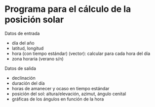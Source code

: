 # Programa para el cálculo de la posición solar

Datos de entrada

* día del año
* latitud, longitud
* hora (con tiempo estándar) (vector): calcular para cada hora del día
* zona horaria (verano s/n)

Datos de salida

* declinación
* duración del día
* horas de amanecer y ocaso en tiempo estándar
* posición del sol: altura/elevación, azimut, ángulo cenital
* gráficas de los ángulos en función de la hora

